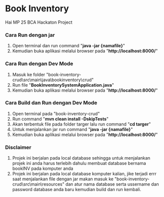 # Book Inventory
Hai MP 25 BCA Hackaton Project

### Cara Run dengan jar
  1. Open terminal dan run command "**java -jar {namafile}**"
  2. Kemudian buka aplikasi melalui browser pada "**http://localhost:8000/**"

### Cara Run dengan Dev Mode
  1. Masuk ke folder "book-inventory-crud\src\main\java\bookinventory\crud"
  2. Run file  "**BookInventorySystemApplication.java**"
  3. Kemudian buka aplikasi melalui browser pada "**http://localhost:8000/**"

### Cara Build dan Run dengan Dev Mode
  1. Open terminal pada "book-inventory-crud"
  2. Run command "**mvn clean install -DskipTests**"
  3. Akan terbentuk file pada folder targer lalu run command "**cd targer**"
  4. Untuk menjalankan jar run command "**java -jar {namafile}**"
  5. Kemudian buka aplikasi melalui browser pada "**http://localhost:8000/**"

### Disclaimer
 1. Projek ini berjalan pada local database sehingga untuk menjalankan projek ini anda harus terlebih dahulu membuat database bernama bookINV pada komputer anda
 2. Projek ini berjalan pada local database komputer kalian, jike terjadi errr saat menjalankan file dengan jar makan masuk ke "book-inventory-crud\src\main\resources" dan atur  nama database serta ussername dan password database anda baru kemudian build dan run kembali.
